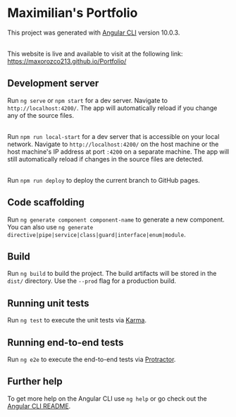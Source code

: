 # Maximilian's Portfolio

This project was generated with [Angular CLI](https://github.com/angular/angular-cli) version 10.0.3.<br/><br/>

This website is live and available to visit at the following link:<br/> https://maxorozco213.github.io/Portfolio/

## Development server

Run `ng serve` or `npm start` for a dev server. Navigate to `http://localhost:4200/`. The app will automatically reload if you change any of the source files.<br/><br/>

Run `npm run local-start` for a dev server that is accessible on your local network. Navigate to `http://localhost:4200/` on the host machine or the host machine's IP address at port `:4200` on a separate machine. The app will still automatically reload if changes in the source files are detected.<br/><br/>

Run `npm run deploy` to deploy the current branch to GitHub pages.

## Code scaffolding

Run `ng generate component component-name` to generate a new component. You can also use `ng generate directive|pipe|service|class|guard|interface|enum|module`.

## Build

Run `ng build` to build the project. The build artifacts will be stored in the `dist/` directory. Use the `--prod` flag for a production build.

## Running unit tests

Run `ng test` to execute the unit tests via [Karma](https://karma-runner.github.io).

## Running end-to-end tests

Run `ng e2e` to execute the end-to-end tests via [Protractor](http://www.protractortest.org/).

## Further help

To get more help on the Angular CLI use `ng help` or go check out the [Angular CLI README](https://github.com/angular/angular-cli/blob/master/README.md).
